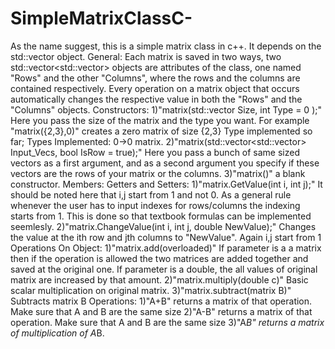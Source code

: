 # SimpleMatrixClassC-
As the name suggest, this is a simple matrix class in c++. It depends on the std::vector object. 
General:
Each matrix is saved in two ways, two std::vector<std::vector<double>> objects are attributes of the class, one named "Rows" and the other "Columns", where the rows and the columns are contained respectively.
Every operation on a matrix object that occurs automatically changes the respective value in both the "Rows" and the "Columns" objects.
Constructors:
 1)"matrix(std::vector<int> Size, int Type = 0 );" Here you pass the size of the matrix and the type you want. For example "matrix({2,3},0)" creates a zero matrix of size {2,3}
Type implemented so far;
    Types Implemented:
    0->0 matrix.
 2)"matrix(std::vector<std::vector<double>> Input_Vecs, bool IsRow = true);" Here you pass a bunch of same sized vectors as a first argument, and as a second argument you specify if these vectors are the rows of your matrix or the columns.
 3)"matrix()" a blank constructor.
Members:
  Getters and Setters:
  1)"matrix.GetValue(int i, int j);" It should be noted here that i,j start from 1 and not 0. As a general rule whenever the user has to input indexes for rows/columns the indexing starts from 1. This is done so that textbook formulas can be implemented seemlesly.
  2)"matrix.ChangeValue(int i, int j, double NewValue);" Changes the value at the ith row and jth columns to "NewValue". Again i,j start from 1
  Operations On Object:
  1)"matrix.add(overloaded)" If parameter is a a matrix then if the operation is allowed the two matrices are added together and saved at the original one. If parameter is a double, the all values of original matrix are increased by that amount.
  2)"matrix.multiply(double c)" Basic scalar multiplication on original matrix.
  3)"matrix.subtract(matrix B)" Subtracts matrix B
  Operations:
  1)"A+B" returns a matrix of that operation. Make sure that A and B are the same size
  2)"A-B" returns a matrix of that operation. Make sure that A and B are the same size
  3)"A*B" returns a matrix of multiplication of A*B.
  
  
